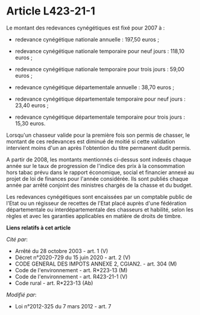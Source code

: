 # Article L423-21-1

Le montant des redevances cynégétiques est fixé pour 2007 à :

- redevance cynégétique nationale annuelle : 197,50 euros ;

- redevance cynégétique nationale temporaire pour neuf jours : 118,10 euros ;

- redevance cynégétique nationale temporaire pour trois jours : 59,00 euros ;

- redevance cynégétique départementale annuelle : 38,70 euros ;

- redevance cynégétique départementale temporaire pour neuf jours : 23,40 euros ;

- redevance cynégétique départementale temporaire pour trois jours : 15,30 euros.

Lorsqu'un chasseur valide pour la première fois son permis de chasser, le montant de ces redevances est diminué de moitié si
cette validation intervient moins d'un an après l'obtention du titre permanent dudit permis. 

A partir de 2008, les montants mentionnés ci-dessus sont indexés chaque année sur le taux de progression de l'indice des prix
à la consommation hors tabac prévu dans le rapport économique, social et financier annexé au projet de loi de finances pour
l'année considérée. Ils sont publiés chaque année par arrêté conjoint des ministres chargés de la chasse et du budget.

Les redevances cynégétiques sont encaissées par un comptable public de l'Etat ou un régisseur de recettes de l'Etat placé
auprès d'une fédération départementale ou interdépartementale des chasseurs et habilité, selon les règles et avec les
garanties applicables en matière de droits de timbre.

**Liens relatifs à cet article**

_Cité par_:

  - Arrêté du 28 octobre 2003 - art. 1 (V)
  - Décret n°2020-729 du 15 juin 2020 - art. 2 (V)
  - CODE GENERAL DES IMPOTS ANNEXE 2, CGIAN2. - art. 304 (M)
  - Code de l'environnement - art. R*223-13 (M)
  - Code de l'environnement - art. R423-21-1 (V)
  - Code rural - art. R*223-13 (Ab)

_Modifié par_:

  - Loi n°2012-325 du 7 mars 2012 - art. 7
